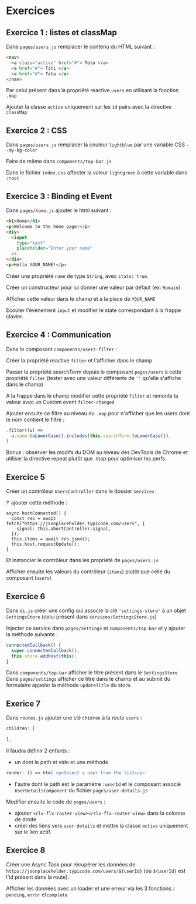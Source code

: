 # Exercices

## Exercice 1 : listes et classMap

Dans `pages/users.js` remplacer le contenu du HTML suivant :

```html
<nav>
  <a class="active" href="#"> Toto </a>
  <a href="#"> Titi </a>
  <a href="#"> Tata </a>
</nav>
```

Par celui présent dans la propriété reactive `users` en utilisant la fonction `.map`

Ajouter la classe `active` uniquement sur les `id` pairs avec la directive `classMap`

## Exercice 2 : CSS

Dans `pages/users.js` remplacer la couleur `lightblue` par une variable CSS `--my-bg-color`

Faire de même dans `components/top-bar.js`

Dans le fichier `index.css` affecter la valeur `lightgreen` à cette variable dans `:root` 


## Exercice 3 : Binding et Event

Dans `pages/home.js` ajouter le html suivant :

```html
<h1>Home</h1>
<p>Welcome to the home page!</p>
<div>
  <input
    type="text"
    placeholder="Enter your name"
  />
</div>
<p>Hello YOUR_NAME!</p>
```

Créer une propriété `name` de type `String`, avec `state: true`.

Créer un constructeur pour lui donner une valeur par défaut (ex: `Romain`)

Afficher cette valeur dans le champ et à la place de `YOUR_NAME`

Ecouter l'événement `input` et modifier le state correspondant à la frappe clavier.

## Exercice 4 : Communication

Dans le composant `components/users-filter` :

Créer la propriété reactive `filter` et l'afficher dans le champ

Passer la propriété searchTerm depuis le composant `pages/users` à cette propriété `filter` (tester avec une valeur différente de `''` qu'elle s'affiche dans le champ)

A la frappe dans le champ modifier cette propriété `filter` et remonte la valeur avec un Custom event `filter-changed`

Ajouter ensuite ce filtre au niveau du `.map` pour n'afficher que les users dont le nom contient le filtre :

```js
.filter((u) =>
  u.name.toLowerCase().includes(this.searchTerm.toLowerCase()),
)
```

Bonus : observer les modifs du DOM au niveau des DevTools de Chrome
et utiliser la directive repeat plutôt que .map pour optimiser les perfs.


## Exercice 5

Créer un contrôleur `UsersController` dans le dossier `services`

Y ajouter cette méthode :

```
async hostConnected() {
  const res = await fetch("https://jsonplaceholder.typicode.com/users", {
    signal: this.abortController.signal,
  });
  this.items = await res.json();
  this.host.requestUpdate();
}
```

Et instancier le contrôleur dans les propriété de `pages/users.js`

Afficher ensuite les valeurs du contrôleur (`items`) plutôt que celle du composant (`users`)

## Exercice 6

Dans `di.js` créer une config qui associe la clé `'settings-store'` à un objet `SettingsStore` (celui présent dans `services/SettingsStore.js`)

Injecter ce service dans `pages/settings` et `components/top-bar` et y ajouter la méthode suivante :

```js
connectedCallback() {
  super.connectedCallback();
  this.store.addHost(this);
}
```

Dans `components/top-bar` afficher le titre présent dans le `SettingsStore` 
Dans `pages/settings` afficher ce titre dans le champ et au submit du formulaire appeler la méthode `updateTitle` du store.

## Exerice 7

Dans `routes.js` ajouter une clé `chidren` à la route `users` :

```js
children: [
  
],
```

Il faudra définir 2 enfants :
- un dont le path et vide et une méthode 
```js
render: () => html`<p>Select a user from the list</p>`
```

- l'autre dont le path est le paramètre `:userId` et le composant associé `UserDetailsComponent` du fichier `pages/user-details.js`

Modifier ensuite le code de `pages/users` :
- ajouter `<rlx-flx-router-view></rlx-flx-router-view>` dans la colonne de droite
- créer des liens vers `user-details` et mettre la classe `active` uniquement sur le lien actif.

## Exercice 8

Créer une Async Task pour récupérer les données de `https://jsonplaceholder.typicode.com/users/${userId}` (où `${userId}` est l'id présent dans la route).

Afficher les données avec un loader et une erreur via les 3 fonctions : `pending`, `error` et`complete`